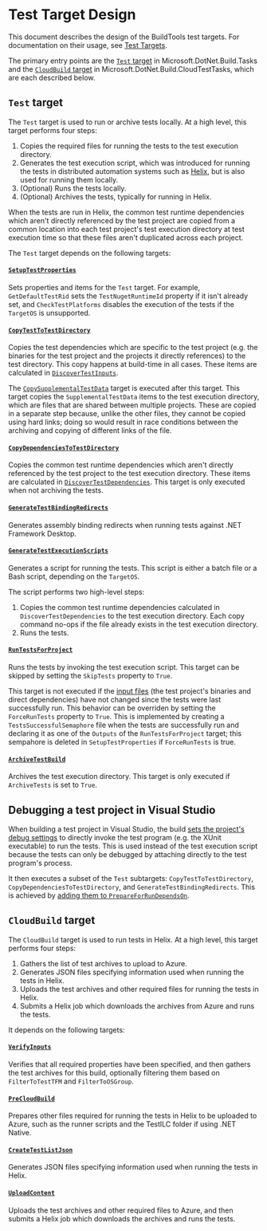 # Test Target Design

This document describes the design of the BuildTools test targets. For documentation on their usage, see [Test Targets](test-targets-usage.md).

The primary entry points are the [`Test` target](https://github.com/dotnet/buildtools/blob/87422f6cb8/src/Microsoft.DotNet.Build.Tasks/PackageFiles/tests.targets#L340) in Microsoft.DotNet.Build.Tasks and the [`CloudBuild` target](https://github.com/dotnet/buildtools/blob/87422f6cb8/src/Microsoft.DotNet.Build.CloudTestTasks/PackageFiles/CloudTest.targets#L79) in Microsoft.DotNet.Build.CloudTestTasks, which are each described below.

## `Test` target

The `Test` target is used to run or archive tests locally. At a high level, this target performs four steps:

1. Copies the required files for running the tests to the test execution directory.
2. Generates the test execution script, which was introduced for running the tests in distributed automation systems such as [Helix](https://helix.dot.net/), but is also used for running them locally.
3. (Optional) Runs the tests locally.
4. (Optional) Archives the tests, typically for running in Helix.

When the tests are run in Helix, the common test runtime dependencies which aren't directly referenced by the test project are copied from a common location into each test project's test execution directory at test execution time so that these files aren't duplicated across each project.

The `Test` target depends on the following targets:

#### [`SetupTestProperties`](https://github.com/dotnet/buildtools/blob/87422f6cb8/src/Microsoft.DotNet.Build.Tasks/PackageFiles/tests.targets#L325)
Sets properties and items for the `Test` target. For example, `GetDefaultTestRid` sets the `TestNugetRuntimeId` property if it isn't already set, and `CheckTestPlatforms` disables the execution of the tests if the `TargetOS` is unsupported.

#### [`CopyTestToTestDirectory`](https://github.com/dotnet/buildtools/blob/87422f6cb8/src/Microsoft.DotNet.Build.Tasks/PackageFiles/publishtest.targets#L143)

Copies the test dependencies which are specific to the test project (e.g. the binaries for the test project and the projects it directly references) to the test directory. This copy happens at build-time in all cases. These items are calculated in [`DiscoverTestInputs`](https://github.com/dotnet/buildtools/blob/87422f6cb8/src/Microsoft.DotNet.Build.Tasks/PackageFiles/tests.targets#L125).

The [`CopySupplementalTestData`](https://github.com/dotnet/buildtools/blob/87422f6cb8/src/Microsoft.DotNet.Build.Tasks/PackageFiles/publishtest.targets#L162) target is executed after this target. This target copies the `SupplementalTestData` items to the test execution directory, which are files that are shared between multiple projects. These are copied in a separate step because, unlike the other files, they cannot be copied using hard links; doing so would result in race conditions between the archiving and copying of different links of the file. 

#### [`CopyDependenciesToTestDirectory`](https://github.com/dotnet/buildtools/blob/87422f6cb8/src/Microsoft.DotNet.Build.Tasks/PackageFiles/publishtest.targets#L196)

Copies the common test runtime dependencies which aren't directly referenced by the test project to the test execution directory. These items are calculated in [`DiscoverTestDependencies`](https://github.com/dotnet/buildtools/blob/87422f6cb8/src/Microsoft.DotNet.Build.Tasks/PackageFiles/publishtest.targets#L24). This target is only executed when not archiving the tests.

#### [`GenerateTestBindingRedirects`](https://github.com/dotnet/buildtools/blob/87422f6cb8/src/Microsoft.DotNet.Build.Tasks/PackageFiles/tests.targets#L151)

Generates assembly binding redirects when running tests against .NET Framework Desktop.

#### [`GenerateTestExecutionScripts`](https://github.com/dotnet/buildtools/blob/87422f6cb8/src/Microsoft.DotNet.Build.Tasks/PackageFiles/tests.targets#L168)

Generates a script for running the tests. This script is either a batch file or a Bash script, depending on the `TargetOS`.

The script performs two high-level steps:

1. Copies the common test runtime dependencies calculated in `DiscoverTestDependencies` to the test execution directory. Each copy command no-ops if the file already exists in the test execution directory.
2. Runs the tests.

#### [`RunTestsForProject`](https://github.com/dotnet/buildtools/blob/87422f6cb8/src/Microsoft.DotNet.Build.Tasks/PackageFiles/tests.targets#L265)

Runs the tests by invoking the test execution script. This target can be skipped by setting the `SkipTests` property to `True`.

This target is not executed if the [input files](https://github.com/dotnet/buildtools/blob/87422f6cb8/src/Microsoft.DotNet.Build.Tasks/PackageFiles/tests.targets#L129-L133) (the test project's binaries and direct dependencies) have not changed since the tests were last successfully run. This behavior can be overriden by setting the `ForceRunTests` property to `True`. This is implemented by creating a `TestsSuccessfulSemaphore` file when the tests are successfully run and declaring it as one of the `Outputs` of the `RunTestsForProject` target; this sempahore is deleted in `SetupTestProperties` if `ForceRunTests` is true.

#### [`ArchiveTestBuild`](https://github.com/dotnet/buildtools/blob/87422f6cb8/src/Microsoft.DotNet.Build.Tasks/PackageFiles/publishtest.targets#L221)

Archives the test execution directory. This target is only executed if `ArchiveTests` is set to `True`.

## Debugging a test project in Visual Studio

When building a test project in Visual Studio, the build [sets the project's debug settings](https://github.com/dotnet/buildtools/blob/87422f6cb8/src/Microsoft.DotNet.Build.Tasks/PackageFiles/tests.targets#L117-L123) to directly invoke the test program (e.g. the XUnit executable) to run the tests. This is used instead of the test execution script because the tests can only be debugged by attaching directly to the test program's process.

It then executes a subset of the `Test` subtargets: `CopyTestToTestDirectory`, `CopyDependenciesToTestDirectory`, and `GenerateTestBindingRedirects`. This is achieved by [adding them to `PrepareForRunDependsOn`](https://github.com/dotnet/buildtools/blob/87422f6cb8/src/Microsoft.DotNet.Build.Tasks/PackageFiles/publishtest.targets#L202-L204).

## `CloudBuild` target

The `CloudBuild` target is used to run tests in Helix. At a high level, this target performs four steps:

1. Gathers the list of test archives to upload to Azure.
2. Generates JSON files specifying information used when running the tests in Helix.
3. Uploads the test archives and other required files for running the tests in Helix.
4. Submits a Helix job which downloads the archives from Azure and runs the tests.

It depends on the following targets:

#### [`VerifyInputs`](https://github.com/dotnet/buildtools/blob/87422f6cb8/src/Microsoft.DotNet.Build.CloudTestTasks/PackageFiles/CloudTest.targets#L84)

Verifies that all required properties have been specified, and then gathers the test archives for this build, optionally filtering them based on `FilterToTestTFM` and `FilterToOSGroup`.

#### [`PreCloudBuild`](https://github.com/dotnet/buildtools/blob/87422f6cb8/src/Microsoft.DotNet.Build.CloudTestTasks/PackageFiles/CloudTest.targets#L187)

Prepares other files required for running the tests in Helix to be uploaded to Azure, such as the runner scripts and the TestILC folder if using .NET Native.

#### [`CreateTestListJson`](https://github.com/dotnet/buildtools/blob/87422f6cb8/src/Microsoft.DotNet.Build.CloudTestTasks/PackageFiles/CloudTest.targets#L256)

Generates JSON files specifying information used when running the tests in Helix.

#### [`UploadContent`](https://github.com/dotnet/buildtools/blob/87422f6cb8/src/Microsoft.DotNet.Build.CloudTestTasks/PackageFiles/CloudTest.targets#L408)

Uploads the test archives and other required files to Azure, and then submits a Helix job which downloads the archives and runs the tests.